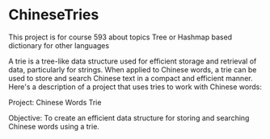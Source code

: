 # ChineseTries

This project is for course 593 about topics Tree or Hashmap based dictionary for other languages

A trie is a tree-like data structure used for efficient storage and retrieval of data, particularly for strings. When applied to Chinese words, a trie can be used to store and search Chinese text in a compact and efficient manner. Here's a description of a project that uses tries to work with Chinese words:

Project: Chinese Words Trie

Objective: To create an efficient data structure for storing and searching Chinese words using a trie.

